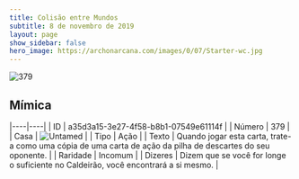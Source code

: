 ```yaml
---
title: Colisão entre Mundos
subtitle: 8 de novembro de 2019
layout: page
show_sidebar: false
hero_image: https://archonarcana.com/images/0/07/Starter-wc.jpg
---
```


![379](https://cdn.keyforgegame.com/media/card_front/pt/452_379_7H4999VX47XJ_pt.png)

## Mímica

|----|----|
| ID | a35d3a15-3e27-4f58-b8b1-07549e61114f |
| Número | 379 |
| Casa | ![Untamed](https://archonarcana.com/images/thumb/b/bd/Untamed.png/22px-Untamed.png "Indomados") |
| Tipo | Ação |
| Texto | Quando jogar esta carta, trate-a como uma cópia de uma carta de ação da pilha de descartes do seu oponente. |
| Raridade | Incomum |
| Dizeres | Dizem que se você for longe o suficiente  no Caldeirão, você encontrará a si mesmo. |
